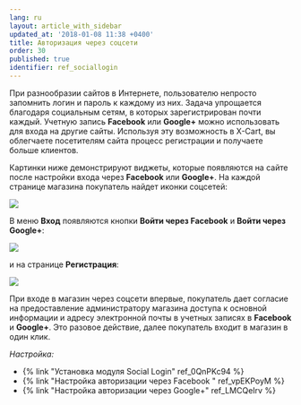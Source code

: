 ```yaml
---
lang: ru
layout: article_with_sidebar
updated_at: '2018-01-08 11:38 +0400'
title: Авторизация через соцсети
order: 30
published: true
identifier: ref_sociallogin
---
```

При разнообразии сайтов в Интернете, пользователю непросто запомнить логин и пароль к каждому из них. Задача упрощается благодаря социальным сетям, в которых зарегистрирован почти каждый. Учетную запись **Facebook** или **Google+** можно использовать для входа на другие сайты. Используя эту возможность в X-Cart, вы облегчаете посетителям сайта процесс регистрации и получаете больше клиентов.

Картинки ниже демонстрируют виджеты, которые появляются на сайте после настройки входа через **Facebook** или **Google+**. На каждой странице магазина покупатель найдет иконки соцсетей:

![]({{site.baseurl}}/attachments/7504573/7602323.png)

В меню **Вход** появляются кнопки **Войти через Facebook** и **Войти через Google+**:

![]({{site.baseurl}}/attachments/7504573/7602324.png)

и на странице **Регистрация**:

![]({{site.baseurl}}/attachments/7504573/7602325.png)

При входе в магазин через соцсети впервые, покупатель дает согласие на предоставление администратору магазина доступа к основной информации и адресу электронной почты в учетных записях в **Facebook** и **Google+**. Это разовое действие, далее покупатель входит в магазин в один клик.

_Настройка:_

*   {% link "Установка модуля Social Login" ref_0QnPKc94 %}
*   {% link "Настройка авторизации через Facebook " ref_vpEKPoyM %}
*   {% link "Настройка авторизации через Google+" ref_LMCQeIrv %}
